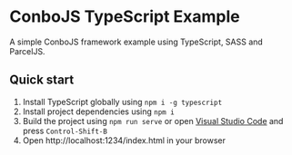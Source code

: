 ConboJS TypeScript Example
==========================

A simple ConboJS framework example using TypeScript, SASS and ParcelJS.

Quick start
-----------

1. Install TypeScript globally using `npm i -g typescript`
1. Install project dependencies using `npm i`
1. Build the project using `npm run serve` or open [Visual Studio Code](https://code.visualstudio.com/) and press `Control-Shift-B`
1. Open http://localhost:1234/index.html in your browser
